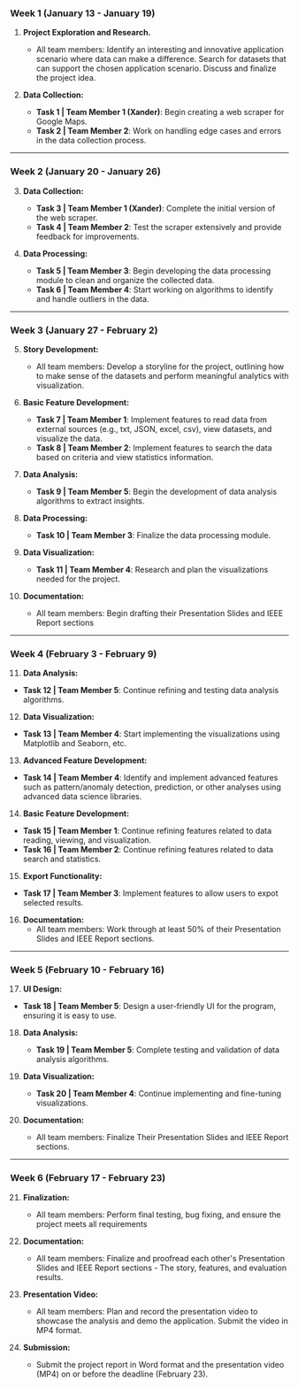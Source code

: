 ### Week 1 (January 13 - January 19)

1. **Project Exploration and Research.**
   - All team members: Identify an interesting and innovative application scenario where data can make a difference. Search for datasets that can support the chosen application scenario. Discuss and finalize the project idea.

2. **Data Collection:**
   - **Task 1 | Team Member 1 (Xander)**: Begin creating a web scraper for Google Maps.
   - **Task 2 | Team Member 2**: Work on handling edge cases and errors in the data collection process.

---

### Week 2 (January 20 - January 26)

3. **Data Collection:**
   - **Task 3 | Team Member 1 (Xander)**: Complete the initial version of the web scraper.
   - **Task 4 | Team Member 2**: Test the scraper extensively and provide feedback for improvements.

4. **Data Processing:**
   - **Task 5 | Team Member 3**: Begin developing the data processing module to clean and organize the collected data.
   - **Task 6 | Team Member 4**: Start working on algorithms to identify and handle outliers in the data.

---

### Week 3 (January 27 - February 2)

5. **Story Development:**
   - All team members: Develop a storyline for the project, outlining how to make sense of the datasets and perform meaningful analytics with visualization.

6. **Basic Feature Development:**
   - **Task 7 | Team Member 1**: Implement features to read data from external sources (e.g., txt, JSON, excel, csv), view datasets, and visualize the data.
   - **Task 8 | Team Member 2**: Implement features to search the data based on criteria and view statistics information.

7. **Data Analysis:**
   - **Task 9 | Team Member 5**: Begin the development of data analysis algorithms to extract insights.

8. **Data Processing:**
   - **Task 10 | Team Member 3**: Finalize the data processing module.

9. **Data Visualization:**
   - **Task 11 | Team Member 4**: Research and plan the visualizations needed for the project.

10. **Documentation:**
    - All team members: Begin drafting their Presentation Slides and IEEE Report sections

---

### Week 4 (February 3 - February 9)

11. **Data Analysis:**
   - **Task 12 | Team Member 5**: Continue refining and testing data analysis algorithms.

12. **Data Visualization:**
   - **Task 13 | Team Member 4**: Start implementing the visualizations using Matplotlib and Seaborn, etc.

13. **Advanced Feature Development:**
   - **Task 14 | Team Member 4**: Identify and implement advanced features such as pattern/anomaly detection, prediction, or other analyses using advanced data science libraries.

14. **Basic Feature Development:**
   - **Task 15 | Team Member 1**: Continue refining features related to data reading, viewing, and visualization.
   - **Task 16 | Team Member 2**: Continue refining features related to data search and statistics.

15. **Export Functionality:**
   - **Task 17 | Team Member 3**: Implement features to allow users to expot selected results.

16. **Documentation:**
    - All team members: Work through at least 50% of their Presentation Slides and IEEE Report sections.

---

### Week 5 (February 10 - February 16)

17. **UI Design:**
   - **Task 18 | Team Member 5**: Design a user-friendly UI for the program, ensuring it is easy to use.

18. **Data Analysis:**
    - **Task 19 | Team Member 5**: Complete testing and validation of data analysis algorithms.

19. **Data Visualization:**
    - **Task 20 | Team Member 4**: Continue implementing and fine-tuning visualizations.

20. **Documentation:**
    - All team members: Finalize Their Presentation Slides and IEEE Report sections.

---

### Week 6 (February 17 - February 23)

21. **Finalization:**
    - All team members: Perform final testing, bug fixing, and ensure the project meets all requirements

22. **Documentation:**
    - All team members: Finalize and proofread each other's Presentation Slides and IEEE Report sections - The story, features, and evaluation results.

23. **Presentation Video:**
    - All team members: Plan and record the presentation video to showcase the analysis and demo the application. Submit the video in MP4 format.

24. **Submission:**
    - Submit the project report in Word format and the presentation video (MP4) on or before the deadline (February 23).
